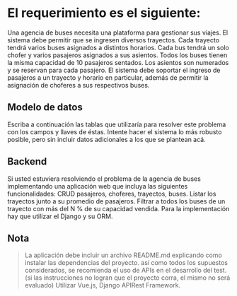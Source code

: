 # El requerimiento es el siguiente:

Una agencia de buses necesita una plataforma para gestionar sus viajes. El sistema debe permitir que se ingresen diversos trayectos. Cada trayecto tendrá varios buses asignados a distintos horarios. Cada bus tendrá un solo chofer y varios pasajeros asignados a sus asientos. Todos los buses tienen la misma capacidad de 10 pasajeros sentados. Los asientos son numerados y se reservan para cada pasajero. El sistema debe soportar el ingreso de pasajeros a un trayecto y horario en particular, además de permitir la asignación de choferes a sus respectivos buses.

## Modelo de datos
Escriba a continuación las tablas que utilizaría para resolver este problema con los campos y llaves de éstas. Intente hacer el sistema lo más robusto posible, pero sin incluir datos adicionales a los que se plantean acá.

## Backend
Si usted estuviera resolviendo el problema de la agencia de buses implementando una aplicación web que incluya las siguientes funcionalidades:
CRUD pasajeros, choferes, trayectos, buses.
Listar los trayectos junto a su promedio de pasajeros.
Filtrar a todos los buses de un trayecto con más del N % de su capacidad vendida.
Para la implementación hay que utilizar el Django y su ORM.

## Nota
> La aplicación debe incluir un archivo README.md explicando como instalar las dependencias del proyecto. así como todos los supuestos considerados, se recomienda el uso de APIs en el desarrollo del test. (si las instrucciones no logran que el proyecto corra, el mismo no será evaluado)
> Utilizar Vue.js, Django APIRest Framework.
